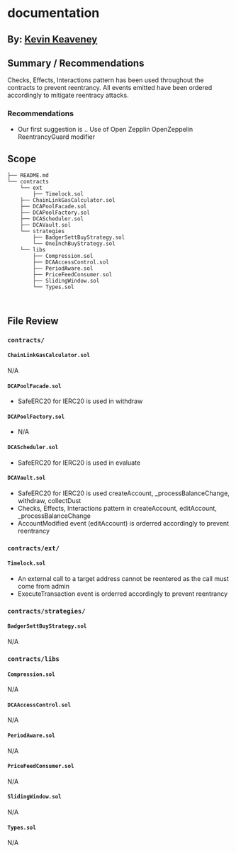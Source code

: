 # documentation
## By: [Kevin Keaveney](https://github.com/kkeaveney)

## Summary / Recommendations
Checks, Effects, Interactions pattern has been used throughout the contracts to prevent reentrancy. All events emitted have been 
ordered accordingly to mitigate reentracy attacks.

### Recommendations
* Our first suggestion is .. Use of Open Zepplin OpenZeppelin ReentrancyGuard modifier


## Scope
```
├── README.md
└── contracts
    └── ext
        ├── Timelock.sol
    ├── ChainLinkGasCalculator.sol
    ├── DCAPoolFacade.sol
    ├── DCAPoolFactory.sol
    ├── DCAScheduler.sol
    ├── DCAVault.sol
    └── strategies
        ├── BadgerSettBuyStrategy.sol
        └── OneInchBuyStrategy.sol
    └── libs
        ├── Compression.sol
        ├── DCAAccessControl.sol
        ├── PeriodAware.sol
        ├── PriceFeedConsumer.sol
        ├── SlidingWindow.sol
        └── Types.sol
    
        
```

## File Review
### `contracts/`
#### `ChainLinkGasCalculator.sol`
N/A
#### `DCAPoolFacade.sol`
* SafeERC20 for IERC20 is used in withdraw
#### `DCAPoolFactory.sol`
* N/A
#### `DCAScheduler.sol`
* SafeERC20 for IERC20 is used in evaluate
#### `DCAVault.sol`
* SafeERC20 for IERC20 is used createAccount, _processBalanceChange, withdraw, collectDust 
* Checks, Effects, Interactions pattern in createAccount, editAccount, _processBalanceChange
* AccountModified event (editAccount) is orderred accordingly to prevent reentrancy

### `contracts/ext/`
#### `Timelock.sol`
* An external call to a target address cannot be reentered as the call must come from admin
* ExecuteTransaction event is orderred accordingly to prevent reentrancy

### `contracts/strategies/`
#### `BadgerSettBuyStrategy.sol`
N/A
### `contracts/libs`
#### `Compression.sol`
N/A
#### `DCAAccessControl.sol`
N/A
#### `PeriodAware.sol`
N/A
#### `PriceFeedConsumer.sol`
N/A
#### `SlidingWindow.sol`
N/A
#### `Types.sol`
N/A
